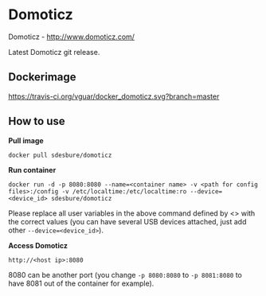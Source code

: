 Domoticz
======

Domoticz - http://www.domoticz.com/

Latest Domoticz git release.

## Dockerimage

https://travis-ci.org/vguar/docker_domoticz.svg?branch=master

## How to use

**Pull image**

```
docker pull sdesbure/domoticz

```

**Run container**

```
docker run -d -p 8080:8080 --name=<container name> -v <path for config files>:/config -v /etc/localtime:/etc/localtime:ro --device=<device_id> sdesbure/domoticz
```

Please replace all user variables in the above command defined by <> with the correct values (you can have several USB devices attached, just add other `--device=<device_id>`).

**Access Domoticz**

```
http://<host ip>:8080
```

8080 can be another port (you change `-p 8080:8080` to `-p 8081:8080` to have 8081 out of the container for example).
